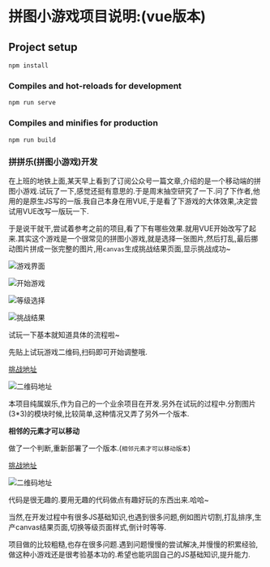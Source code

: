 # 拼图小游戏项目说明:(vue版本)

## Project setup
```
npm install
```

### Compiles and hot-reloads for development
```
npm run serve
```

### Compiles and minifies for production
```
npm run build
```

### 拼拼乐(拼图小游戏)开发

在上班的地铁上面,某天早上看到了订阅公众号一篇文章,介绍的是一个移动端的拼图小游戏.试玩了一下,感觉还挺有意思的.于是周末抽空研究了一下.问了下作者,他用的是原生JS写的一版.我自己本身在用VUE,于是看了下游戏的大体效果,决定尝试用VUE改写一版玩一下.

于是说干就干,尝试着参考之前的项目,看了下有哪些效果.就用VUE开始改写了起来.其实这个游戏是一个很常见的拼图小游戏,就是选择一张图片,然后打乱,最后挪动图片拼成一张完整的图片,用`canvas`生成挑战结果页面,显示挑战成功~

![游戏界面](https://images.901web.com/2020-11-18-611605665816_.pic_hd.jpg)

![开始游戏](https://images.901web.com/2020-11-18-621605665817_.pic_hd.jpg)

![等级选择](https://images.901web.com/2020-11-18-631605665822_.pic_hd.jpg)

![挑战结果](https://images.901web.com/2020-11-18-641605666371_.pic_hd.jpg)

试玩一下基本就知道具体的流程啦~

先贴上试玩游戏二维码,扫码即可开始调整哦.

[挑战地址](http://pinpinle.901web.com/)

![二维码地址](https://images.901web.com/2020-11-18-661605666858_.pic.jpg)



本项目纯属娱乐,作为自己的一个业余项目在开发.另外在试玩的过程中.分割图片(3*3)的模块时候,比较简单,这种情况又弄了另外一个版本.

**相邻的元素才可以移动**

做了一个判断,重新部署了一个版本.(`相邻元素才可以移动版本`)


[挑战地址](http://pinpinle-step1.901web.com/)

![二维码地址](https://images.901web.com/2020-11-18-671605667550_.pic.jpg)


代码是很无趣的.要用无趣的代码做点有趣好玩的东西出来.哈哈~

当然,在开发过程中有很多JS基础知识,也遇到很多问题,例如图片切割,打乱排序,生产canvas结果页面,切换等级页面样式,倒计时等等.

项目做的比较粗糙,也存在很多问题.遇到问题慢慢的尝试解决,并慢慢的积累经验,做这种小游戏还是很考验基本功的.希望也能巩固自己的JS基础知识,提升能力.











